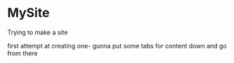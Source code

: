 # MySite
Trying to make a site

first attempt at creating one- gunna put some tabs for content down and go from there 
